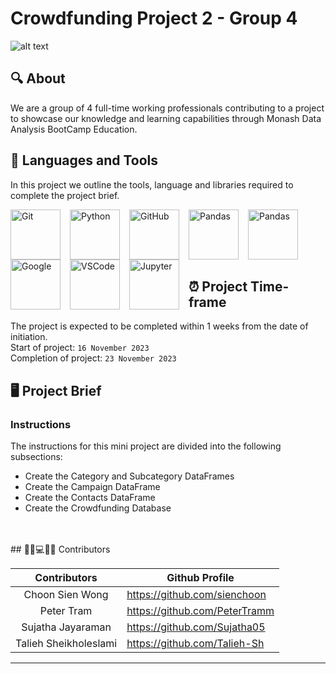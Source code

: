 # Crowdfunding Project 2 - Group 4
![alt text](https://png.pngtree.com/thumb_back/fh260/back_our/20190621/ourmid/pngtree-blue-minimalist-technology-computer-banner-image_178469.jpg)

## 🔍 About

We are a group of 4 full-time working professionals contributing to a project to showcase our knowledge and learning capabilities through Monash Data Analysis BootCamp Education.<br>

## 🧰 Languages and Tools

In this project we outline the tools, language and libraries required to complete the project brief.
<br>

<img align="left" alt="Git" width="80px" style="padding-right:12px;" src="https://cdn.jsdelivr.net/gh/devicons/devicon/icons/git/git-original.svg" />

<img align="left" alt="Python" width="80x" style="padding-right:12px;" src="https://cdn.jsdelivr.net/gh/devicons/devicon/icons/python/python-plain.svg" />

<img align="left" alt="GitHub" width="80px" style="padding-right:12px;" src="https://cdn.jsdelivr.net/gh/devicons/devicon/icons/github/github-original.svg" />

<img align="left" alt="Pandas" width="80px" style="padding-right:12px;" src="https://cdn.jsdelivr.net/gh/devicons/devicon/icons/pandas/pandas-original-wordmark.svg" />

<img align="left" alt="Pandas" width="80px" style="padding-right:12px;" src="https://cdn.jsdelivr.net/gh/devicons/devicon/icons/postgresql/postgresql-original-wordmark.svg" />

<img align="left" alt="Google" width="80px" style="padding-right:12px;" src="https://cdn.jsdelivr.net/gh/devicons/devicon/icons/google/google-original-wordmark.svg" />

<img align="left" alt="VSCode" width="80px" style="padding-right:12px;" src="https://cdn.jsdelivr.net/gh/devicons/devicon/icons/vscode/vscode-original.svg" />

<img align="left" alt="Jupyter" width="80px" style="padding-right:12px;" src="https://cdn.jsdelivr.net/gh/devicons/devicon/icons/jupyter/jupyter-original-wordmark.svg" />
<br><br/>

<br><br/>

## ⏰ Project Time-frame

The project is expected to be completed within 1 weeks from the date of initiation.
<br>
Start of project: `16 November 2023` <br/>
Completion of project: `23 November 2023` 

## 🖥️ Project Brief
### Instructions
The instructions for this mini project are divided into the following subsections:

* Create the Category and Subcategory DataFrames
* Create the Campaign DataFrame
* Create the Contacts DataFrame
* Create the Crowdfunding Database
<br>
<br/>
## 👨‍💼💻👩‍💼 Contributors 

| <center>Contributors</center>    | <center>Github Profile</center>      |
| ----------------| ----------------------------------------------------- |
| <center>Choon Sien Wong</center>      | https://github.com/sienchoon    |    
| <center>Peter Tram</center>| https://github.com/PeterTramm              |
| <center>Sujatha Jayaraman</center>| https://github.com/Sujatha05            |
| <center>Talieh Sheikholeslami</center> |   https://github.com/Talieh-Sh     | 
----------------------------------------------------------------        